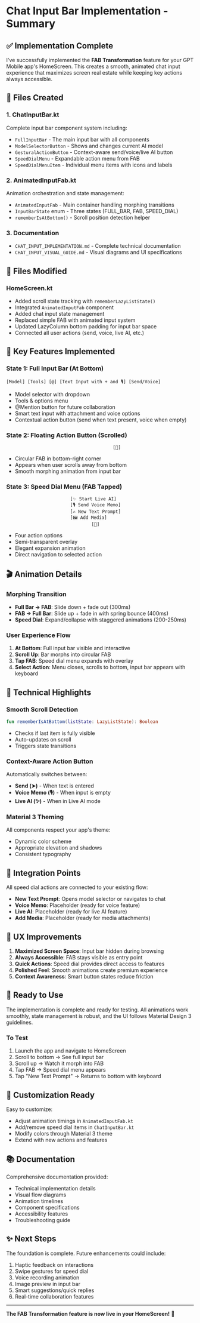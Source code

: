 # Chat Input Bar Implementation - Summary

## ✅ Implementation Complete

I've successfully implemented the **FAB Transformation** feature for your GPT Mobile app's HomeScreen. This creates a smooth, animated chat input experience that maximizes screen real estate while keeping key actions always accessible.

## 📁 Files Created

### 1. **ChatInputBar.kt**

Complete input bar component system including:

- `FullInputBar` - The main input bar with all components
- `ModelSelectorButton` - Shows and changes current AI model
- `GesturalActionButton` - Context-aware send/voice/live AI button
- `SpeedDialMenu` - Expandable action menu from FAB
- `SpeedDialMenuItem` - Individual menu items with icons and labels

### 2. **AnimatedInputFab.kt**

Animation orchestration and state management:

- `AnimatedInputFab` - Main container handling morphing transitions
- `InputBarState` enum - Three states (FULL_BAR, FAB, SPEED_DIAL)
- `rememberIsAtBottom()` - Scroll position detection helper

### 3. **Documentation**

- `CHAT_INPUT_IMPLEMENTATION.md` - Complete technical documentation
- `CHAT_INPUT_VISUAL_GUIDE.md` - Visual diagrams and UI specifications

## 🔄 Files Modified

### **HomeScreen.kt**

- Added scroll state tracking with `rememberLazyListState()`
- Integrated `AnimatedInputFab` component
- Added chat input state management
- Replaced simple FAB with animated input system
- Updated LazyColumn bottom padding for input bar space
- Connected all user actions (send, voice, live AI, etc.)

## 🎨 Key Features Implemented

### State 1: Full Input Bar (At Bottom)

```
[Model] [Tools] [@] [Text Input with + and 🎙️] [Send/Voice]
```

- Model selector with dropdown
- Tools & options menu
- @Mention button for future collaboration
- Smart text input with attachment and voice options
- Contextual action button (send when text present, voice when empty)

### State 2: Floating Action Button (Scrolled)

```
                                        [💬]
```

- Circular FAB in bottom-right corner
- Appears when user scrolls away from bottom
- Smooth morphing animation from input bar

### State 3: Speed Dial Menu (FAB Tapped)

```
                        [✨ Start Live AI]
                        [🎙️ Send Voice Memo]
                        [✍️ New Text Prompt]
                        [🖼️ Add Media]
                                [💬]
```

- Four action options
- Semi-transparent overlay
- Elegant expansion animation
- Direct navigation to selected action

## 🎬 Animation Details

### Morphing Transition

- **Full Bar → FAB**: Slide down + fade out (300ms)
- **FAB → Full Bar**: Slide up + fade in with spring bounce (400ms)
- **Speed Dial**: Expand/collapse with staggered animations (200-250ms)

### User Experience Flow

1. **At Bottom**: Full input bar visible and interactive
2. **Scroll Up**: Bar morphs into circular FAB
3. **Tap FAB**: Speed dial menu expands with overlay
4. **Select Action**: Menu closes, scrolls to bottom, input bar appears with keyboard

## 🔧 Technical Highlights

### Smooth Scroll Detection

```kotlin
fun rememberIsAtBottom(listState: LazyListState): Boolean
```

- Checks if last item is fully visible
- Auto-updates on scroll
- Triggers state transitions

### Context-Aware Action Button

Automatically switches between:

- **Send (➤)** - When text is entered
- **Voice Memo (🎙️)** - When input is empty
- **Live AI (✨)** - When in Live AI mode

### Material 3 Theming

All components respect your app's theme:

- Dynamic color scheme
- Appropriate elevation and shadows
- Consistent typography

## 🎯 Integration Points

All speed dial actions are connected to your existing flow:

- **New Text Prompt**: Opens model selector or navigates to chat
- **Voice Memo**: Placeholder (ready for voice feature)
- **Live AI**: Placeholder (ready for live AI feature)
- **Add Media**: Placeholder (ready for media attachments)

## 📱 UX Improvements

1. **Maximized Screen Space**: Input bar hidden during browsing
2. **Always Accessible**: FAB stays visible as entry point
3. **Quick Actions**: Speed dial provides direct access to features
4. **Polished Feel**: Smooth animations create premium experience
5. **Context Awareness**: Smart button states reduce friction

## 🚀 Ready to Use

The implementation is complete and ready for testing. All animations work smoothly, state management is robust, and the UI follows Material Design 3 guidelines.

### To Test

1. Launch the app and navigate to HomeScreen
2. Scroll to bottom → See full input bar
3. Scroll up → Watch it morph into FAB
4. Tap FAB → Speed dial menu appears
5. Tap "New Text Prompt" → Returns to bottom with keyboard

## 🎨 Customization Ready

Easy to customize:

- Adjust animation timings in `AnimatedInputFab.kt`
- Add/remove speed dial items in `ChatInputBar.kt`
- Modify colors through Material 3 theme
- Extend with new actions and features

## 📚 Documentation

Comprehensive documentation provided:

- Technical implementation details
- Visual flow diagrams
- Animation timelines
- Component specifications
- Accessibility features
- Troubleshooting guide

## ✨ Next Steps

The foundation is complete. Future enhancements could include:

1. Haptic feedback on interactions
2. Swipe gestures for speed dial
3. Voice recording animation
4. Image preview in input bar
5. Smart suggestions/quick replies
6. Real-time collaboration features

---

**The FAB Transformation feature is now live in your HomeScreen!** 🎉
